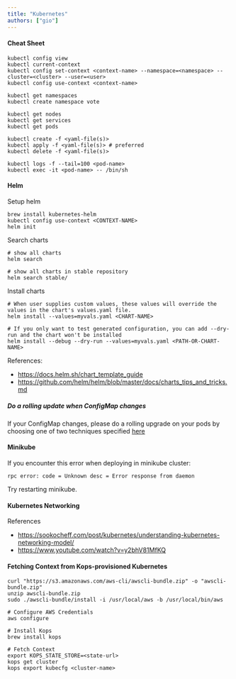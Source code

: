 ```yaml
---
title: "Kubernetes"
authors: ["gio"]
---
```


#### Cheat Sheet

```
kubectl config view
kubectl current-context
kubectl config set-context <context-name> --namespace=<namespace> --cluster=<cluster> --user=<user>
kubectl config use-context <context-name>

kubectl get namespaces
kubectl create namespace vote

kubectl get nodes
kubectl get services
kubectl get pods

kubectl create -f <yaml-file(s)>
kubectl apply -f <yaml-file(s)> # preferred
kubectl delete -f <yaml-file(s)>

kubectl logs -f --tail=100 <pod-name>
kubectl exec -it <pod-name> -- /bin/sh
```

#### Helm

Setup helm

```
brew install kubernetes-helm
kubectl config use-context <CONTEXT-NAME>
helm init
```

Search charts

```
# show all charts
helm search

# show all charts in stable repository
helm search stable/
```

Install charts

```
# When user supplies custom values, these values will override the values in the chart's values.yaml file.
helm install --values=myvals.yaml <CHART-NAME>

# If you only want to test generated configuration, you can add --dry-run and the chart won't be installed
helm install --debug --dry-run --values=myvals.yaml <PATH-OR-CHART-NAME>
```

References:

- https://docs.helm.sh/chart_template_guide
- https://github.com/helm/helm/blob/master/docs/charts_tips_and_tricks.md

##### Do a rolling update when ConfigMap changes

If your ConfigMap changes, please do a rolling upgrade on your pods by choosing one of two techniques specified [here](https://helm.sh/docs/developing_charts/#automatically-roll-deployments-when-configmaps-or-secrets-change)

#### Minikube

If you encounter this error when deploying in minikube cluster:

```
rpc error: code = Unknown desc = Error response from daemon
```

Try restarting minikube.

#### Kubernetes Networking

References

- https://sookocheff.com/post/kubernetes/understanding-kubernetes-networking-model/
- https://www.youtube.com/watch?v=y2bhV81MfKQ

#### Fetching Context from Kops-provisioned Kubernetes

```
curl "https://s3.amazonaws.com/aws-cli/awscli-bundle.zip" -o "awscli-bundle.zip"
unzip awscli-bundle.zip
sudo ./awscli-bundle/install -i /usr/local/aws -b /usr/local/bin/aws

# Configure AWS Credentials
aws configure

# Install Kops
brew install kops

# Fetch Context
export KOPS_STATE_STORE=<state-url>
kops get cluster
kops export kubecfg <cluster-name>
```
